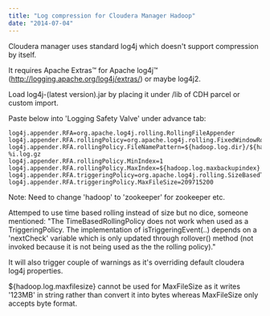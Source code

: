 ```yaml
---
title: "Log compression for Cloudera Manager Hadoop"
date: "2014-07-04"
---
```


Cloudera manager uses standard log4j which doesn't support compression by itself.

It requires Apache Extras™ for Apache log4j™ (http://logging.apache.org/log4j/extras/) or maybe log4j2.

Load log4j-(latest version).jar by placing it under /lib of CDH parcel or custom import.

Paste below into 'Logging Safety Valve' under advance tab: 
```
log4j.appender.RFA=org.apache.log4j.rolling.RollingFileAppender 
log4j.appender.RFA.rollingPolicy=org.apache.log4j.rolling.FixedWindowRollingPolicy 
log4j.appender.RFA.rollingPolicy.FileNamePattern=${hadoop.log.dir}/${hadoop.log.file}-%i.log.gz 
log4j.appender.RFA.rollingPolicy.MinIndex=1 log4j.appender.RFA.rollingPolicy.MaxIndex=${hadoop.log.maxbackupindex} 
log4j.appender.RFA.triggeringPolicy=org.apache.log4j.rolling.SizeBasedTriggeringPolicy 
log4j.appender.RFA.triggeringPolicy.MaxFileSize=209715200
```

Note: Need to change 'hadoop' to 'zookeeper' for zookeeper etc.

Attemped to use time based rolling instead of size but no dice, someone mentioned: "The TimeBasedRollingPolicy does not work when used as a TriggeringPolicy. The implementation of isTriggeringEvent(..) depends on a 'nextCheck' variable which is only updated through rollover() method (not invoked because it is not being used as the the rolling policy)."

It will also trigger couple of warnings as it's overriding default cloudera log4j properties.

${hadoop.log.maxfilesize} cannot be used for MaxFileSize as it writes '123MB' in string rather than convert it into bytes whereas MaxFileSize only accepts byte format.
